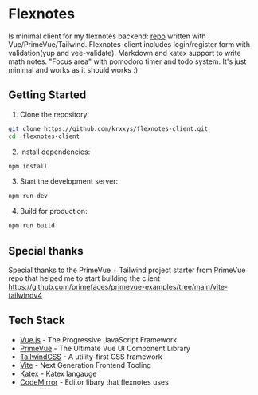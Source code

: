 # Flexnotes 
Is minimal client for my flexnotes backend: [repo](https://github.com/krxxys/flexnotes) written with Vue/PrimeVue/Tailwind. Flexnotes-client includes login/register form with validation(yup and vee-validate). Markdown and katex support to write math notes. "Focus area" with pomodoro timer and todo system. It's just minimal and works as it should works :)
## Getting Started

1. Clone the repository:

```bash
git clone https://github.com/krxxys/flexnotes-client.git
cd  flexnotes-client
```

2. Install dependencies:

```bash
npm install
```

3. Start the development server:

```bash
npm run dev
```

4. Build for production:

```bash
npm run build
```
## Special thanks
Special thanks to the PrimeVue + Tailwind project starter from PrimeVue repo that helped me to start building the client 
https://github.com/primefaces/primevue-examples/tree/main/vite-tailwindv4

## Tech Stack 

- [Vue.js](https://vuejs.org/) - The Progressive JavaScript Framework
- [PrimeVue](https://primevue.org/) - The Ultimate Vue UI Component Library
- [TailwindCSS](https://tailwindcss.com/) - A utility-first CSS framework
- [Vite](https://vitejs.dev/) - Next Generation Frontend Tooling
- [Katex](https://katex.org/) - Katex langauge
- [CodeMirror](https://codemirror.net/) - Editor libary that flexnotes uses

